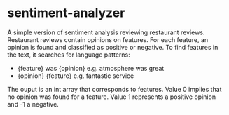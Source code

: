 # sentiment-analyzer
A simple version of sentiment analysis reviewing restaurant reviews. Restaurant reviews contain opinions on features. 
For each feature, an opinion is found and classified as positive or negative. 
To find features in the text, it searches for language patterns:
- {feature} was {opinion} e.g. atmosphere was great
- {opinion} {feature} e.g. fantastic service

The ouput is an int array that corresponds to features. 
Value 0 implies that no opinion was found for a feature. Value 1 represents a positive opinion and -1 a negative.
